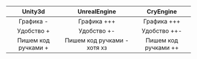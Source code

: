 | **Unity3d**        | **UnrealEngine**           | **CryEngine**  |
|:-------------:|:-------------:|:-------------:|
| Графика -      | Графика +++ | Графика +++ |
| Удобство +      | Удобство +-      |   Удобство ++- |
| Пишем код ручками + | Пишем код ручками - хотя хз      |    Пишем код ручками ++ |
